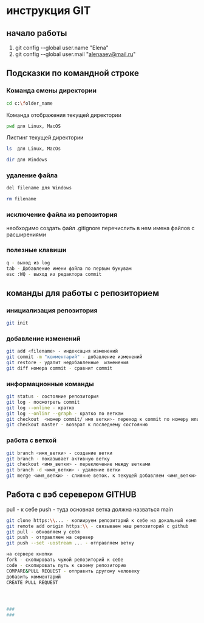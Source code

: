 # инструкция GIT
## начало работы
1. git config --global user.name  "Elena"
2. git config --global user.mail "alenaaev@mail.ru"

##  Подсказки по командной строке
### Команда смены директории
``` sh
cd c:\folder_name
```
Команда отображения текущей директории
``` sh
pwd для Linux, MacOS
```

Листинг текущей директории
``` sh
ls  для Linux, MacOs
```

``` sh
dir для Windows
```
### удаление файла
``` sh
del filename для Windows
```
``` sh
rm filename
```
### исключение файла из репозитория
необходимо создать файл .gitignore
перечислить в нем имена файлов  с расширениями

### полезные клавиши
``` sh
q - выход из log
tab - Добавление имени файла по первым букувам
esc :WQ - выход из редактора commit

```

## __команды для работы с репозиторием__
### инициализация репозитория
``` sh
git init
```
### добавление изменений
````````` sh
git add <filename> - индексация изменений
git commit -m "комментарий" - добавление изменений
git restore - удалит недобавленные  изменения 
git diff номера commit - сравнит commit

`````````
### информационные команды
``` sh
git status - состояние репозитория
git log - посмотреть commit
git log --online - кратко 
git log --onlinr --graph - кратко по веткам
git checkout  <номер commit/ имя ветки>- переход к commit по номеру или к ветке
git checkout master - возврат к последнему состоянию
```

### работа с веткой
``` sh
git branch <имя_ветки> - создание ветки
git branch - показывает активную ветку
git checkout <имя_ветки> - переключение между ветками
git branch -d <имя_ветки> - удаление ветки
git merge <имя_ветки> - слияние веток. к текущей добавляем <имя_ветки>

```
## Работа с вэб серевером GITHUB
pull - к себе
push - туда
основная ветка должна назваться main
``` sh
git clone https:\\... - копиируем репозитарий к себе на докальный комп
git remote add origin https:\\ - связываем наш репозиторий с github
git pull - обновляем у себя
git push - отправляем на серевер
git push --set -uostream ... - отправляем ветку

на сервере кнопки
fork - скопировать чужой репозиторий к себе 
code - скопировать путь к своему репозиторию
COMPARE&PULL REQUEST - отправить другому человеку
добавить комментарий
CREATE PULL REQUEST




### 
###